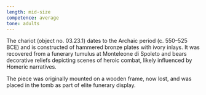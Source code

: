 ```yaml
---
length: mid-size
competence: average
tone: adults
---
```

The chariot (object no. 03.23.1) dates to the Archaic period (c. 550–525 BCE) and is constructed of hammered bronze plates with ivory inlays. It was recovered from a funerary tumulus at Monteleone di Spoleto and bears decorative reliefs depicting scenes of heroic combat, likely influenced by Homeric narratives.

<!-- more -->

The piece was originally mounted on a wooden frame, now lost, and was placed in the tomb as part of elite funerary display.
